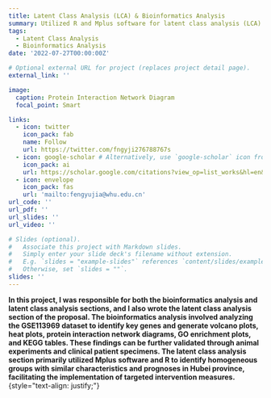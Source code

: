 ```yaml
---
title: Latent Class Analysis (LCA) & Bioinformatics Analysis
summary: Utilized R and Mplus software for latent class analysis (LCA) and bioinformatics analysis of the association between blood lipids and coronary atherosclerosis
tags:
  - Latent Class Analysis
  - Bioinformatics Analysis
date: '2022-07-27T00:00:00Z'

# Optional external URL for project (replaces project detail page).
external_link: ''

image:
  caption: Protein Interaction Network Diagram
  focal_point: Smart

links:
  - icon: twitter
    icon_pack: fab
    name: Follow
    url: https://twitter.com/fngyji276788767s
  - icon: google-scholar # Alternatively, use `google-scholar` icon from `ai` icon pack
    icon_pack: ai
    url: https://scholar.google.com/citations?view_op=list_works&hl=en&user=rXBaX0YAAAAJ&gmla=AP6z3OZCTstNTTjOK4o_cpHmS60fkZO-VKelMQXFbyeS6ItMH-cOvy5O54Egj0FUK3Kj9XQlXwDYza9MwK6VYCURCYbDkIwgEcSprvFVamQ
  - icon: envelope
    icon_pack: fas
    url: 'mailto:fengyujia@whu.edu.cn'
url_code: ''
url_pdf: ''
url_slides: ''
url_video: ''

# Slides (optional).
#   Associate this project with Markdown slides.
#   Simply enter your slide deck's filename without extension.
#   E.g. `slides = "example-slides"` references `content/slides/example-slides.md`.
#   Otherwise, set `slides = ""`.
slides: ''
---
```

**In this project, I was responsible for both the bioinformatics analysis and latent class analysis sections, and I also wrote the latent class analysis section of the proposal. The bioinformatics analysis involved analyzing the GSE113969 dataset to identify key genes and generate volcano plots, heat plots, protein interaction network diagrams, GO enrichment plots, and KEGG tables. These findings can be further validated through animal experiments and clinical patient specimens. The latent class analysis section primarily utilized Mplus software and R to identify homogeneous groups with similar characteristics and prognoses in Hubei province, facilitating the implementation of targeted intervention measures.**   
{style="text-align: justify;"}